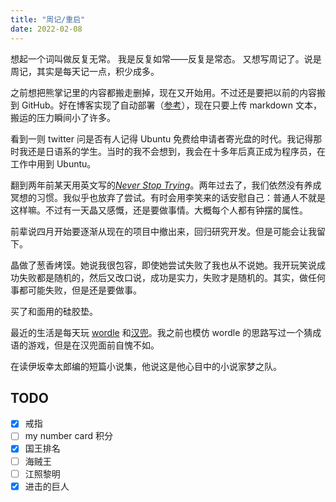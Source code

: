 ```yaml
---
title: "周记/重启"
date: 2022-02-08
---
```

想起一个词叫做反复无常。
我是反复如常——反复是常态。
又想写周记了。说是周记，其实是每天记一点，积少成多。

之前想把熊掌记里的内容都搬走删掉，现在又开始用。不过还是要把以前的内容搬到 GitHub。好在博客实现了自动部署（[参考](https://zhuanlan.zhihu.com/p/403221054)），现在只要上传 markdown 文本，搬运的压力瞬间小了许多。

看到一则 twitter 问是否有人记得 Ubuntu 免费给申请者寄光盘的时代。我记得那时我还是日语系的学生。当时的我不会想到，我会在十多年后真正成为程序员，在工作中用到 Ubuntu。

翻到两年前某天用英文写的[*Never Stop Trying*](https://wjianbo.github.io/en/20200217/)。两年过去了，我们依然没有养成冥想的习惯。我似乎也放弃了尝试。有时会用李笑来的话安慰自己：普通人不就是这样嘛。不过有一天晶又感慨，还是要做事情。大概每个人都有钟摆的属性。

前辈说四月开始要逐渐从现在的项目中撤出来，回归研究开发。但是可能会让我留下。

晶做了葱香烤馍。她说我很包容，即使她尝试失败了我也从不说她。我开玩笑说成功失败都是随机的，然后又改口说，成功是实力，失败才是随机的。其实，做任何事都可能失败，但是还是要做事。

买了和面用的硅胶垫。

最近的生活是每天玩 [wordle](https://www.powerlanguage.co.uk/wordle/) 和[汉兜](https://handle.antfu.me/)。我之前也模仿 wordle 的思路写过一个猜成语的游戏，但是在汉兜面前自愧不如。

在读伊坂幸太郎编的短篇小说集，他说这是他心目中的小说家梦之队。

## TODO
- [x] 戒指
- [ ] my number card 积分
- [x] 国王排名
- [ ] 海贼王
- [ ] 江照黎明
- [x] 进击的巨人

